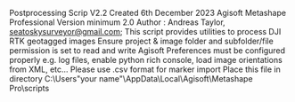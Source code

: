 Postprocessing Scrip V2.2 Created 6th December 2023
Agisoft Metashape Professional Version minimum 2.0
Author : Andreas Taylor, seatoskysurveyor@gmail.com;
This script provides utilities to process DJI RTK geotagged images
Ensure project & image folder and subfolder/file permission is set to read and write
Agisoft Preferences must be configured properly e.g. log files, enable python rich console, load image orientations from XML, etc...
Please use .csv format for marker import
Place this file in directory C:\Users\"your name"\AppData\Local\Agisoft\Metashape Pro\scripts
